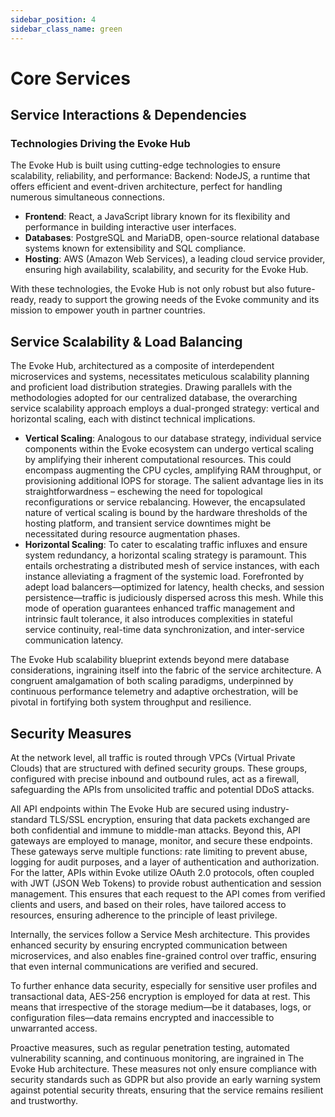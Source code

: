 ```yaml
---
sidebar_position: 4
sidebar_class_name: green
---
```


# Core Services

## Service Interactions & Dependencies

### Technologies Driving the Evoke Hub
The Evoke Hub is built using cutting-edge technologies to ensure scalability, reliability, and performance:
Backend: NodeJS, a runtime that offers efficient and event-driven architecture, perfect for handling numerous simultaneous connections.

- **Frontend**: React, a JavaScript library known for its flexibility and performance in building interactive user interfaces.
- **Databases**: PostgreSQL and MariaDB, open-source relational database systems known for extensibility and SQL compliance.
- **Hosting**: AWS (Amazon Web Services), a leading cloud service provider, ensuring high availability, scalability, and security for the Evoke Hub.

With these technologies, the Evoke Hub is not only robust but also future-ready, ready to support the growing needs of the Evoke community and its mission to empower youth in partner countries.

## Service Scalability & Load Balancing
The Evoke Hub, architectured as a composite of interdependent microservices and systems, necessitates meticulous scalability planning and proficient load distribution strategies. Drawing parallels with the methodologies adopted for our centralized database, the overarching service scalability approach employs a dual-pronged strategy: vertical and horizontal scaling, each with distinct technical implications.

- **Vertical Scaling**: Analogous to our database strategy, individual service components within the Evoke ecosystem can undergo vertical scaling by amplifying their inherent computational resources. This could encompass augmenting the CPU cycles, amplifying RAM throughput, or provisioning additional IOPS for storage. The salient advantage lies in its straightforwardness – eschewing the need for topological reconfigurations or service rebalancing. However, the encapsulated nature of vertical scaling is bound by the hardware thresholds of the hosting platform, and transient service downtimes might be necessitated during resource augmentation phases.
- **Horizontal Scaling**: To cater to escalating traffic influxes and ensure system redundancy, a horizontal scaling strategy is paramount. This entails orchestrating a distributed mesh of service instances, with each instance alleviating a fragment of the systemic load. Forefronted by adept load balancers—optimized for latency, health checks, and session persistence—traffic is judiciously dispersed across this mesh. While this mode of operation guarantees enhanced traffic management and intrinsic fault tolerance, it also introduces complexities in stateful service continuity, real-time data synchronization, and inter-service communication latency.

The Evoke Hub scalability blueprint extends beyond mere database considerations, ingraining itself into the fabric of the service architecture. A congruent amalgamation of both scaling paradigms, underpinned by continuous performance telemetry and adaptive orchestration, will be pivotal in fortifying both system throughput and resilience.

## Security Measures
At the network level, all traffic is routed through VPCs (Virtual Private Clouds) that are structured with defined security groups. These groups, configured with precise inbound and outbound rules, act as a firewall, safeguarding the APIs from unsolicited traffic and potential DDoS attacks.

All API endpoints within The Evoke Hub are secured using industry-standard TLS/SSL encryption, ensuring that data packets exchanged are both confidential and immune to middle-man attacks. Beyond this, API gateways are employed to manage, monitor, and secure these endpoints. These gateways serve multiple functions: rate limiting to prevent abuse, logging for audit purposes, and a layer of authentication and authorization.
For the latter, APIs within Evoke utilize OAuth 2.0 protocols, often coupled with JWT (JSON Web Tokens) to provide robust authentication and session management. This ensures that each request to the API comes from verified clients and users, and based on their roles, have tailored access to resources, ensuring adherence to the principle of least privilege.

Internally, the services follow a Service Mesh architecture. This provides enhanced security by ensuring encrypted communication between microservices, and also enables fine-grained control over traffic, ensuring that even internal communications are verified and secured.

To further enhance data security, especially for sensitive user profiles and transactional data, AES-256 encryption is employed for data at rest. This means that irrespective of the storage medium—be it databases, logs, or configuration files—data remains encrypted and inaccessible to unwarranted access.

Proactive measures, such as regular penetration testing, automated vulnerability scanning, and continuous monitoring, are ingrained in The Evoke Hub architecture. These measures not only ensure compliance with security standards such as GDPR but also provide an early warning system against potential security threats, ensuring that the service remains resilient and trustworthy.
